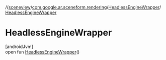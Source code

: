 //[sceneview](../../../index.md)/[com.google.ar.sceneform.rendering](../index.md)/[HeadlessEngineWrapper](index.md)/[HeadlessEngineWrapper](-headless-engine-wrapper.md)

# HeadlessEngineWrapper

[androidJvm]\
open fun [HeadlessEngineWrapper](-headless-engine-wrapper.md)()
